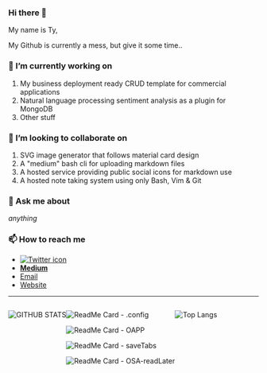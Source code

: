 ### Hi there 👋

My name is Ty,

My Github is currently a mess, but give it some time.. 

<!--
**tyronyiu/tyronyiu** is a ✨ _special_ ✨ repository because its `README.md` (this file) appears on your GitHub profile.

Here are some ideas to get you started:

- 🔭 I’m currently working on ...
- 🌱 I’m currently learning ...
- 👯 I’m looking to collaborate on ...
- 🤔 I’m looking for help with ...
- 💬 Ask me about ...
- 📫 How to reach me: ...
- 😄 Pronouns: ...
- ⚡ Fun fact: ...
-->

### 🔭 I’m currently working on
  1. My business deployment ready CRUD template for commercial applications
  2. Natural language processing sentiment analysis as a plugin for MongoDB
  3. Other stuff
  
### 👯 I’m looking to collaborate on
  1. SVG image generator that follows material card design
  2. A "medium" bash cli for uploading markdown files
  3. A hosted service providing public social icons for markdown use
  4. A hosted note taking system using only Bash, Vim & Git
  
### 💬 Ask me about
*anything*

### 📫 How to reach me

- [![Twitter icon](http://i.imgur.com/tXSoThF.png)](https://twitter.com/YiuTyron)  
- [**Medium**](https://medium.com/@stellarblog)
- [Email](mailto:Tysinstances@gmail.com)
- [Website](Simulacron-3.com)

-------

  <div style="display: flex", flex-flow: row wrap">
  
![GITHUB STATS](https://github-readme-stats.vercel.app/api?username=tyronyiu&&show_icons=true&title_color=ffffff&icon_color=bb2acf&text_color=daf7dc&bg_color=151515)

<div style="display: flex, flex-flow: row wrap">

![ReadMe Card - .config](https://github-readme-stats.vercel.app/api/pin/?username=tyronyiu&repo=.config)

![ReadMe Card - OAPP](https://github-readme-stats.vercel.app/api/pin/?username=tyronyiu&repo=OAPP)

![ReadMe Card - saveTabs](https://github-readme-stats.vercel.app/api/pin/?username=tyronyiu&repo=saveTabs)

![ReadMe Card - OSA-readLater](https://github-readme-stats.vercel.app/api/pin/?username=tyronyiu&repo=OSA-readLater)

</div>

![Top Langs](https://github-readme-stats.vercel.app/api/top-langs/?username=tyronyiu&hide=html)

</div>

